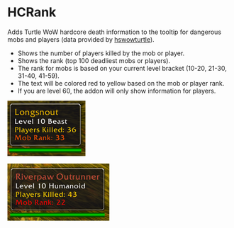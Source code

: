 # HCRank
Adds Turtle WoW hardcore death information to the tooltip for dangerous mobs and players (data provided by [hswowturtle](https://hswowturtle.com)).

- Shows the number of players killed by the mob or player.
- Shows the rank (top 100 deadliest mobs or players).
- The rank for mobs is based on your current level bracket (10-20, 21-30, 31-40, 41-59).
- The text will be colored red to yellow based on the mob or player rank.
- If you are level 60, the addon will only show information for players.

![preview](https://github.com/GryllsAddons/AddonPreviews/blob/main/MobRank/MobRank1.png)

![preview](https://github.com/GryllsAddons/AddonPreviews/blob/main/MobRank/MobRank2.png)
